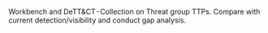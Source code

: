 Workbench and DeTT&CT - Collection on Threat group TTPs. Compare with current detection/visibility and conduct gap analysis.
